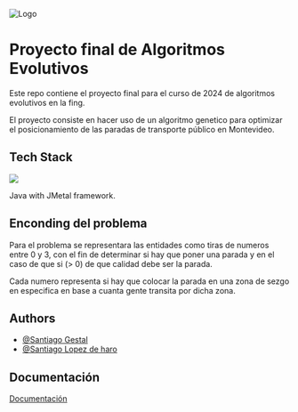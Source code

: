 
![Logo](https://www.eficienciaenergetica.gub.uy/image/journal/article?img_id=235458724)


# Proyecto final de Algoritmos Evolutivos

Este repo contiene el proyecto final para el curso de 2024 de algoritmos evolutivos en la fing.

El proyecto consiste en hacer uso de un algoritmo genetico para optimizar el posicionamiento de las paradas de transporte público en Montevideo.


## Tech Stack
![](https://cdn.iconscout.com/icon/free/png-256/free-java-logo-icon-download-in-svg-png-gif-file-formats--wordmark-programming-language-pack-logos-icons-1174953.png?f=webp&w=256)

Java with JMetal framework.






## Enconding del problema

Para el problema se representara las entidades como tiras de numeros entre 0 y 3, con el fin de determinar si hay que poner una parada y en el caso de que si (> 0) de que calidad debe ser la parada.

Cada numero representa si hay que colocar la parada en una zona de sezgo en especifica en base a cuanta gente transita por dicha zona.


## Authors

- [@Santiago Gestal](https://github.com/SantiGestal)
- [@Santiago Lopez de haro](https://github.com/SantiagoLopezDeharo)
## Documentación

[Documentación](https://github.com/SantiagoLopezDeharo/Optimizacion-de-transporte-publico/blob/main/Informe.pdf)

